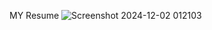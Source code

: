 MY Resume
![Screenshot 2024-12-02 012103](https://github.com/user-attachments/assets/b848f773-b761-442d-a4ea-8e7d72c3a572)

